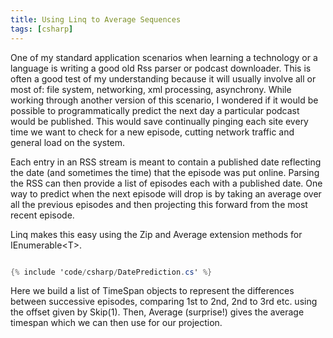 ```yaml
---
title: Using Linq to Average Sequences
tags: [csharp]
---
```


One of my standard application scenarios when learning a technology or a language is
writing a good old Rss parser or podcast downloader. This is often a good test of
my understanding because it will usually involve all or most of: file system,
networking, xml processing, asynchrony. While working through another version of this
scenario, I wondered if it would be possible to programmatically predict the next day a
particular podcast would be published. This would save continually pinging each site
every time we want to check for a new episode, cutting network traffic and general load
on the system.

Each entry in an RSS stream is meant to contain a published date reflecting the date (and
sometimes the time) that the episode was put online. Parsing the RSS can then provide a
list of episodes each with a published date. One way to predict when the next episode will
drop is by taking an average over all the previous episodes and then projecting this forward
from the most recent episode.

Linq makes this easy using the Zip and Average extension methods for IEnumerable&lt;T&gt;.

```csharp

{% include 'code/csharp/DatePrediction.cs' %}

```

Here we build a list of TimeSpan objects to represent the differences between successive
episodes, comparing 1st to 2nd, 2nd to 3rd etc. using the offset given by Skip(1). Then,
Average (surprise!) gives the average timespan which we can then use for our projection.
